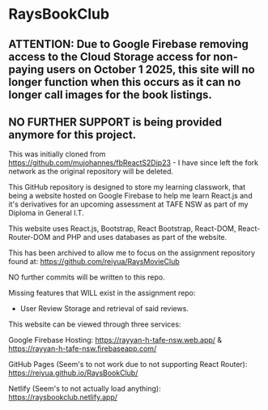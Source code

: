 # RaysBookClub


## ATTENTION: Due to Google Firebase removing access to the Cloud Storage access for non-paying users on October 1 2025, this site will no longer function when this occurs as it can no longer call images for the book listings.
## NO FURTHER SUPPORT is being provided anymore for this project. 

This was initially cloned from https://github.com/mujohannes/fbReactS2Dip23 - I have since left the fork network as the original repository will be deleted.

This GitHub repository is designed to store my learning classwork, that being a website hosted on Google Firebase to help me learn React.js and it's derivatives for an upcoming assessment at TAFE NSW as part of my Diploma in General I.T.

This website uses React.js, Bootstrap, React Bootstrap, React-DOM, React-Router-DOM and PHP and uses databases as part of the website. 

This has been archived to allow me to focus on the assignment repository found at: https://github.com/reiyua/RaysMovieClub

NO further commits will be written to this repo.

Missing features that WILL exist in the assignment repo:

- User Review Storage and retrieval of said reviews.

This website can be viewed through three services: 

Google Firebase Hosting: https://rayyan-h-tafe-nsw.web.app/ & https://rayyan-h-tafe-nsw.firebaseapp.com/

GitHub Pages (Seem's to not work due to not supporting React Router): https://reiyua.github.io/RaysBookClub/

Netlify (Seem's to not actually load anything): https://raysbookclub.netlify.app/
